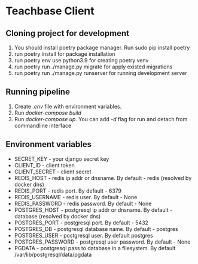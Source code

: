 # Teachbase Client

## Cloning project for development
1) You should install poetry package manager. Run sudo pip install poetry
2) run poetry install for package installation
3) run poetry env use python3.9 for creating poetry venv
4) run poetry run ./manage.py migrate for apply existed migrations
5) run poetry run ./manage.py runserver  for running development server 


## Running pipeline
1) Create *.env* file with environment variables.
2) Run *docker-compose build*
3) Run *docker-compose up*. You can add *-d* flag for run and detach from commandline interface

## Environment variables
- SECRET_KEY - your django secret key    
- CLIENT_ID - client token    
- CLIENT_SECRET - client secret    
- REDIS_HOST - redis ip addr or dnsname. By default - redis (resolved by docker dns)    
- REDIS_PORT - redis port. By default - 6379    
- REDIS_USERNAME - redis user. By default - None    
- REDIS_PASSWORD - redis password. By default - None     
- POSTGRES_HOST - postgresql ip addr or dnsname. By default - database (resolved by docker dns)    
- POSTGRES_PORT - postgresql port. By default - 5432    
- POSTGRES_DB - postgresql database name. By default - postgres    
- POSTGRES_USER - postgresql user. By default postgres    
- POSTGRES_PASSWORD - postgresql user password. By default - None    
- PGDATA - postgresql pass to database in a filesystem. By default /var/lib/postgresql/data/pgdata    

